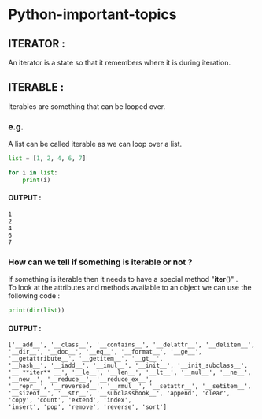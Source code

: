 # Python-important-topics

## ITERATOR :
An iterator is a state so that it remembers where it is during iteration.  

## ITERABLE :
Iterables are something that can be looped over.  
### e.g.
A list can be called iterable as we can loop over a list.  

```python
list = [1, 2, 4, 6, 7]

for i in list:
    print(i)
```    
#### OUTPUT :
```
1
2
4
6
7
```

### How can we tell if something is iterable or not ? 
If something is iterable then it needs to have a special method "__iter__()" .  
To look at the attributes and methods available to an object we can use the following code :
```python
print(dir(list))
```

#### OUTPUT :
```
['__add__', '__class__', '__contains__', '__delattr__', '__delitem__', '__dir__', '__doc__', '__eq__', '__format__', '__ge__', '__getattribute__', '__getitem__', '__gt__',
'__hash__', '__iadd__', '__imul__', '__init__', '__init_subclass__', '__ **iter** __', '__le__', '__len__', '__lt__', '__mul__', '__ne__', '__new__', '__reduce__', '__reduce_ex__',
'__repr__', '__reversed__', '__rmul__', '__setattr__', '__setitem__', '__sizeof__', '__str__', '__subclasshook__', 'append', 'clear', 'copy', 'count', 'extend', 'index',
'insert', 'pop', 'remove', 'reverse', 'sort']
```


